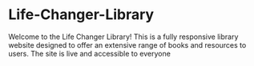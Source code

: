 # Life-Changer-Library
Welcome to the Life Changer Library! This is a fully responsive library website designed to offer an extensive range of books and resources to users. The site is live and accessible to everyone
